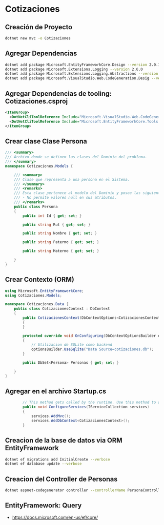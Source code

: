 # Cotizaciones

## Creación de Proyecto

```bash
dotnet new mvc -o Cotizaciones
```

## Agregar Dependencias

```bash
dotnet add package Microsoft.EntityFrameworkCore.Design --version 2.0.1
dotnet add package Microsoft.Extensions.Logging --version 2.0.0
dotnet add package Microsoft.Extensions.Logging.Abstractions --version 2.0.0
dotnet add package Microsoft.VisualStudio.Web.CodeGeneration.Desig --version 2.0.1
```

## Agregar Dependencias de tooling: Cotizaciones.csproj

```xml
<ItemGroup>
  <DotNetCliToolReference Include="Microsoft.VisualStudio.Web.CodeGeneration.Tools" Version="2.0.1" />
  <DotNetCliToolReference Include="Microsoft.EntityFrameworkCore.Tools.DotNet" Version="2.0.1" />
</ItemGroup>
```

## Crear clase Clase Persona

```csharp
/// <summary>
/// Archivo donde se definen las clases del Dominio del problema.
/// </summary>
namespace Cotizaciones.Models {

    /// <summary>
    /// Clase que representa a una persona en el Sistema.
    /// </summary>
    /// <remarks>
    /// Esta clase pertenece al modelo del Dominio y posee las siguientes restricciones:
    /// - No permite valores null en sus atributos.
    /// </remarks>
    public class Persona
    {
        public int Id { get; set; }

        public string Rut { get; set; }

        public string Nombre { get; set; }

        public string Paterno { get; set; }

        public string Materno { get; set; }

    }
}
```

## Crear Contexto (ORM)

```csharp
using Microsoft.EntityFrameworkCore;
using Cotizaciones.Models;

namespace Cotizaciones.Data {
    public class CotizacionesContext : DbContext
    {
        public CotizacionesContext(DbContextOptions<CotizacionesContext> options) : base(options)
        {
        }

        protected override void OnConfiguring(DbContextOptionsBuilder optionsBuilder)
        {
            // Utilizacion de SQLite como backend
            optionsBuilder.UseSqlite("Data Source=cotizaciones.db");
        }

        public DbSet<Persona> Personas { get; set; }

    }
}
```

## Agregar en el archivo Startup.cs

```csharp
        // This method gets called by the runtime. Use this method to add services to the container.
        public void ConfigureServices(IServiceCollection services)
        {
            services.AddMvc();
            services.AddDbContext<CotizacionesContext>();
        }
```

## Creacion de la base de datos via ORM EntityFramework

```bash
dotnet ef migrations add InitialCreate --verbose
dotnet ef database update --verbose
```

## Creacion del Controller de Personas

```bash
dotnet aspnet-codegenerator controller --controllerName PersonaController --model Persona --dataContext CotizacionesContext --relativeFolderPath Controllers --useDefaultLayout --referenceScriptLibraries
```

## EntityFramework: Query

* https://docs.microsoft.com/en-us/ef/core/